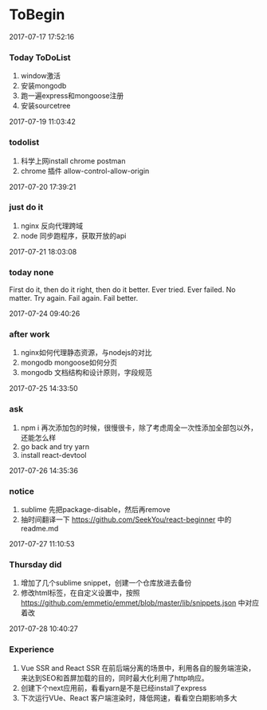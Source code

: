 # ToBegin
2017-07-17 17:52:16
### Today ToDoList
1. window激活
2. 安装mongodb
3. 跑一遍express和mongoose注册
4. 安装sourcetree

2017-07-19 11:03:42
### todolist
1. 科学上网install chrome postman
2. chrome 插件 allow-control-allow-origin

2017-07-20 17:39:21
### just do it
1. nginx 反向代理跨域
2. node 同步跑程序，获取开放的api

2017-07-21 18:03:08
### today none
First do it, then do it right, then do it better.
Ever tried. Ever failed. No matter. Try again. Fail again. Fail better.

2017-07-24 09:40:26
### after work
1. nginx如何代理静态资源，与nodejs的对比
2. mongodb mongoose如何分页
3. mongodb 文档结构和设计原则，字段规范

2017-07-25 14:33:50
### ask
1. npm i 再次添加包的时候，很慢很卡，除了考虑周全一次性添加全部包以外，还能怎么样
2. go back and try yarn
3. install react-devtool

2017-07-26 14:35:36
### notice
1. sublime 先把package-disable，然后再remove
2. 抽时间翻译一下 https://github.com/SeekYou/react-beginner 中的readme.md

2017-07-27 11:10:53
### Thursday did
1. 增加了几个sublime snippet，创建一个仓库放进去备份
2. 修改html标签，在自定义设置中，按照 https://github.com/emmetio/emmet/blob/master/lib/snippets.json 中对应着改

2017-07-28 10:40:27
### Experience
1. Vue SSR and React SSR
在前后端分离的场景中，利用各自的服务端渲染，来达到SEO和首屏加载的目的，同时最大化利用了http响应。
2. 创建下个next应用前，看看yarn是不是已经install了express
3. 下次运行VUe、React 客户端渲染时，降低网速，看看空白期影响多大
